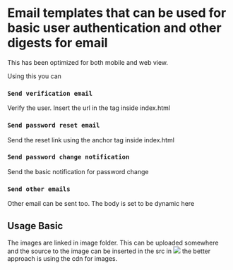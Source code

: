 # Email templates that can be used for basic user authentication and other digests for email

This has been optimized for both mobile and web view.

Using this you can


### `Send verification email`
Verify the user. Insert the url in the tag inside index.html

### `Send password reset email`
Send the reset link using the anchor tag inside index.html

### `Send password change notification`
Send the basic notification for password change

### `Send other emails`
Other email can be sent too. The body is set to be dynamic here


## Usage Basic
The images are linked in image folder. This can be uploaded somewhere and the source to the image can be inserted in the src in <img src="custom_source" />
the better approach is using the cdn for images.
